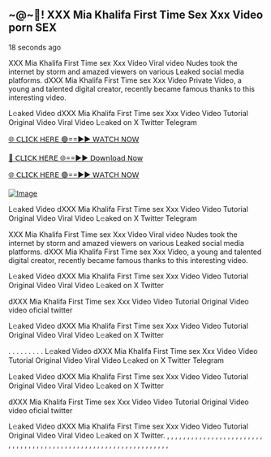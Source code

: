 ## ~@~‍🎥️! XXX Mia Khalifa First Time Sex Xxx Video porn SEX

18 seconds ago

XXX Mia Khalifa First Time sex Xxx Video Viral video Nudes took the internet by storm and amazed viewers on various Leaked social media platforms. dXXX Mia Khalifa First Time sex Xxx Video Private Video, a young and talented digital creator, recently became famous thanks to this interesting video.

L𝚎aked Video dXXX Mia Khalifa First Time sex Xxx Video Video Tutorial Original Video Viral Video L𝚎aked on X Twitter Telegram

[🌐 𝖢𝖫𝖨𝖢𝖪 𝖧𝖤𝖱𝖤 🟢==►► 𝖶𝖠𝖳𝖢𝖧 𝖭𝖮𝖶](https://3-tanei-pinik.blogspot.com/2025/02/viral-video.html)

[🔴 𝖢𝖫𝖨𝖢𝖪 𝖧𝖤𝖱𝖤 🌐==►► 𝖣𝗈𝗐𝗇𝗅𝗈𝖺𝖽 𝖭𝗈𝗐](https://3-tanei-pinik.blogspot.com/2025/02/viral-video.html)

[🌐 𝖢𝖫𝖨𝖢𝖪 𝖧𝖤𝖱𝖤 🟢==►► 𝖶𝖠𝖳𝖢𝖧 𝖭𝖮𝖶](https://3-tanei-pinik.blogspot.com/2025/02/viral-video.html)

[![Image](https://github.com/user-attachments/assets/ff3b7bd4-415c-4ca3-a6c8-b1f096193c29)](https://3-tanei-pinik.blogspot.com/2025/02/viral-video.html)

L𝚎aked Video dXXX Mia Khalifa First Time sex Xxx Video Video Tutorial Original Video Viral Video L𝚎aked on X Twitter Telegram

XXX Mia Khalifa First Time sex Xxx Video Viral video Nudes took the internet by storm and amazed viewers on various Leaked social media platforms. dXXX Mia Khalifa First Time sex Xxx Video, a young and talented digital creator, recently became famous thanks to this interesting video.

L𝚎aked Video dXXX Mia Khalifa First Time sex Xxx Video Video Tutorial Original Video Viral Video L𝚎aked on X Twitter

dXXX Mia Khalifa First Time sex Xxx Video Video Tutorial Original Video video oficial twitter

L𝚎aked Video dXXX Mia Khalifa First Time sex Xxx Video Video Tutorial Original Video Viral Video L𝚎aked on X Twitter

. . . . . . . . . L𝚎aked Video dXXX Mia Khalifa First Time sex Xxx Video Video Tutorial Original Video Viral Video L𝚎aked on X Twitter Telegram

L𝚎aked Video dXXX Mia Khalifa First Time sex Xxx Video Video Tutorial Original Video Viral Video L𝚎aked on X Twitter

dXXX Mia Khalifa First Time sex Xxx Video Video Tutorial Original Video video oficial twitter

L𝚎aked Video dXXX Mia Khalifa First Time sex Xxx Video Video Tutorial Original Video Viral Video L𝚎aked on X Twitter.
,
,
,
,
,
,
,
,
,
,
,
,
,
,
,
,
,
,
,
,
,
,
,
,
,
,
,
,
,
,
,
,
,
,
,
,
,
,
,
,
,
,
,
,
,
,
,
,
,
,
,
,
,
,
,
,
,
,
,
,
,
,
,
,
